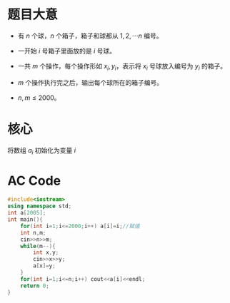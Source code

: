 # 题目大意
- 有 $n$ 个球，$n$ 个箱子，箱子和球都从 $1, 2, \cdots n$ 编号。

- 一开始 $i$ 号箱子里面放的是 $i$ 号球。

- 一共 $m$ 个操作，每个操作形如 $x_i, y_i$，表示将 $x_i$ 号球放入编号为 $y_i$ 的箱子。

- $m$ 个操作执行完之后，输出每个球所在的箱子编号。

- $n, m \le 2000$。
# 核心
将数组 $a_i$ 初始化为变量 $i$

# AC Code
```cpp
#include<iostream>
using namespace std;
int a[2005];
int main(){
	for(int i=1;i<=2000;i++) a[i]=i;//赋值 
	int n,m;
	cin>>n>>m;
	while(m--){
		int x,y;
		cin>>x>>y;
		a[x]=y;
	}
	for(int i=1;i<=n;i++) cout<<a[i]<<endl;
	return 0;
}

```